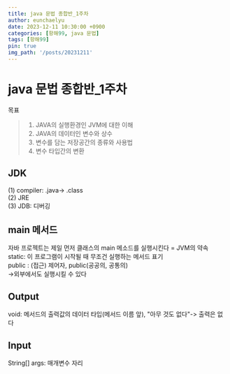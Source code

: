 ```yaml
---
title: java 문법 종합반_1주차
author: eunchaelyu
date: 2023-12-11 10:30:00 +0900
categories: [항해99, java 문법]
tags: [항해99]
pin: true
img_path: '/posts/20231211'
---
```


# java 문법 종합반_1주차    
  목표
> 1. JAVA의 실행환경인 JVM에 대한 이해  
> 2. JAVA의 데이터인 변수와 상수  
> 3. 변수를 담는 저장공간의 종류와 사용법  
> 4. 변수 타입간의 변환  

## JDK
(1) compiler:  .java-> .class  
(2) JRE  
(3) JDB: 디버깅  

## main 메서드
자바 프로젝트는 제일 먼저 클래스의 main 메소드를 실행시킨다 = JVM의 약속  
static: 이 프로그램이 시작될 때 무조건 실행하는 메서드 표기  
public : (접근) 제어자, public(공공의, 공통의)  
->외부에서도 실행시킬 수 있다  

## Output
void: 메서드의 출력값의 데이터 타입(메서드 이름 앞), "아무 것도 없다"-> 출력은 없다  

## Input  
String[] args: 매개변수 자리  

